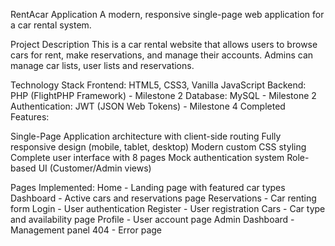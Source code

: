 RentAcar Application
A modern, responsive single-page web application for a car rental system.

Project Description
This is a car rental website that allows users to browse cars for rent, make reservations, and manage their accounts. Admins can manage car lists, user lists and reservations.

Technology Stack
Frontend: HTML5, CSS3, Vanilla JavaScript
Backend: PHP (FlightPHP Framework) - Milestone 2
Database: MySQL - Milestone 2
Authentication: JWT (JSON Web Tokens) - Milestone 4
Completed Features:

Single-Page Application architecture with client-side routing
Fully responsive design (mobile, tablet, desktop)
Modern custom CSS styling
Complete user interface with 8 pages
Mock authentication system
Role-based UI (Customer/Admin views)

Pages Implemented:
Home - Landing page with featured car types
Dashboard - Active cars and reservations page
Reservations - Car renting form
Login - User authentication
Register - User registration
Cars - Car type and availability page
Profile - User account page 
Admin Dashboard - Management panel 
404 - Error page
